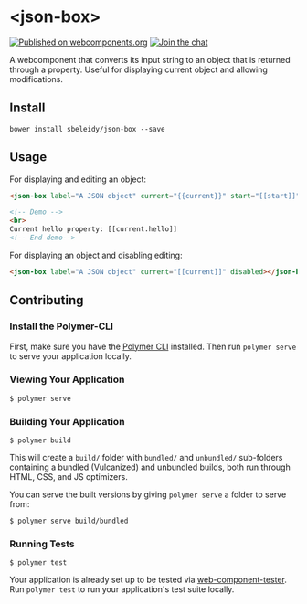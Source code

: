 # \<json-box\>

[![Published on webcomponents.org](https://img.shields.io/badge/webcomponents.org-published-blue.svg)](https://beta.webcomponents.org/element/sbeleidy/json-box)
[![Join the chat](https://badges.gitter.im/gitterHQ/gitterHQ.github.io.svg)](https://gitter.im/sbeleidy/general)

A webcomponent that converts its input string to an object that is returned through a property.
Useful for displaying current object and allowing modifications.

## Install

```
bower install sbeleidy/json-box --save
```

## Usage

For displaying and editing an object:
<!--
```
<custom-element-demo>
  <template>
    <link rel="import" href="json-box.html">
    <next-code-block></next-code-block>
  </template>
</custom-element-demo>
```
-->

```html
<json-box label="A JSON object" current="{{current}}" start="[[start]]" show-buttons></json-box>

<!-- Demo -->
<br>
Current hello property: [[current.hello]]
<!-- End demo-->
```

For displaying an object and disabling editing:
<!--
```
<custom-element-demo>
  <template>
    <link rel="import" href="json-box.html">
    <next-code-block></next-code-block>
  </template>
</custom-element-demo>
```
-->

```html
<json-box label="A JSON object" current="[[current]]" disabled></json-box>
```

## Contributing

### Install the Polymer-CLI

First, make sure you have the [Polymer CLI](https://www.npmjs.com/package/polymer-cli) installed. Then run `polymer serve` to serve your application locally.

### Viewing Your Application

```
$ polymer serve
```

### Building Your Application

```
$ polymer build
```

This will create a `build/` folder with `bundled/` and `unbundled/` sub-folders
containing a bundled (Vulcanized) and unbundled builds, both run through HTML,
CSS, and JS optimizers.

You can serve the built versions by giving `polymer serve` a folder to serve
from:

```
$ polymer serve build/bundled
```

### Running Tests

```
$ polymer test
```

Your application is already set up to be tested via [web-component-tester](https://github.com/Polymer/web-component-tester). Run `polymer test` to run your application's test suite locally.
